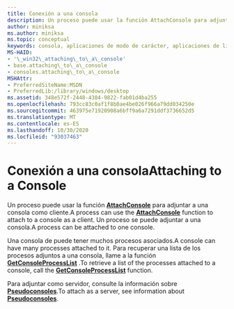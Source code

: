 ```yaml
---
title: Conexión a una consola
description: Un proceso puede usar la función AttachConsole para adjuntar a una consola. Un proceso se puede adjuntar a una consola.
author: miniksa
ms.author: miniksa
ms.topic: conceptual
keywords: consola, aplicaciones de modo de carácter, aplicaciones de línea de comandos, aplicaciones de terminal, API de consola
MS-HAID:
- '\_win32\_attaching\_to\_a\_console'
- base.attaching\_to\_a\_console
- consoles.attaching\_to\_a\_console
MSHAttr:
- PreferredSiteName:MSDN
- PreferredLib:/library/windows/desktop
ms.assetid: 348e572f-2448-4384-9822-fab01d4ba255
ms.openlocfilehash: 793cc83c0af1f8b0ae4be026f966a79dd034250e
ms.sourcegitcommit: 463975e71920908a6bff9a6a7291ddf3736652d5
ms.translationtype: MT
ms.contentlocale: es-ES
ms.lasthandoff: 10/30/2020
ms.locfileid: "93037463"
---
```

# <a name="attaching-to-a-console"></a><span data-ttu-id="3c539-105">Conexión a una consola</span><span class="sxs-lookup"><span data-stu-id="3c539-105">Attaching to a Console</span></span>

<span data-ttu-id="3c539-106">Un proceso puede usar la función [**AttachConsole**](attachconsole.md) para adjuntar a una consola como cliente.</span><span class="sxs-lookup"><span data-stu-id="3c539-106">A process can use the [**AttachConsole**](attachconsole.md) function to attach to a console as a client.</span></span> <span data-ttu-id="3c539-107">Un proceso se puede adjuntar a una consola.</span><span class="sxs-lookup"><span data-stu-id="3c539-107">A process can be attached to one console.</span></span>

<span data-ttu-id="3c539-108">Una consola de puede tener muchos procesos asociados.</span><span class="sxs-lookup"><span data-stu-id="3c539-108">A console can have many processes attached to it.</span></span> <span data-ttu-id="3c539-109">Para recuperar una lista de los procesos adjuntos a una consola, llame a la función [**GetConsoleProcessList**](getconsoleprocesslist.md) .</span><span class="sxs-lookup"><span data-stu-id="3c539-109">To retrieve a list of the processes attached to a console, call the [**GetConsoleProcessList**](getconsoleprocesslist.md) function.</span></span>

<span data-ttu-id="3c539-110">Para adjuntar como servidor, consulte la información sobre [**Pseudoconsoles**](pseudoconsoles.md).</span><span class="sxs-lookup"><span data-stu-id="3c539-110">To attach as a server, see information about [**Pseudoconsoles**](pseudoconsoles.md).</span></span>
